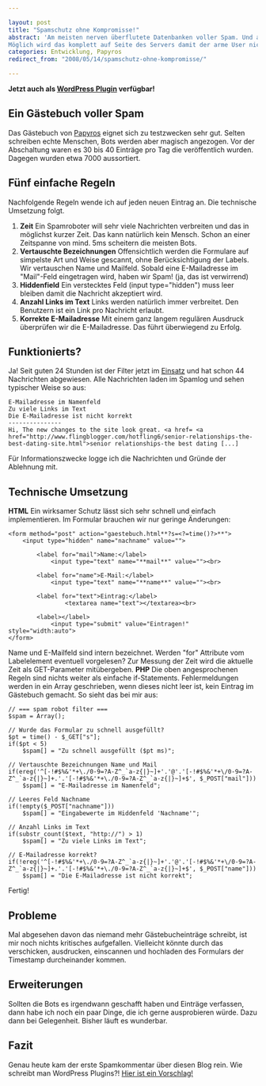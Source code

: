 ```yaml
---

layout: post
title: "Spamschutz ohne Kompromisse!"
abstract: 'Am meisten nerven überflutete Datenbanken voller Spam. Und auf dem zweiten Platz landen die Techniken das zu verhindern!Nervige Captchas, Rechenaufgaben, Fragen; größtenteils leicht zu beantworten und trotzdem hinderlich. Hier kommt ein Weg um Spam in Gästebüchern zu verhindern und dabei volle Nutzerfreundlichkeit zu erhalten.
Möglich wird das komplett auf Seite des Servers damit der arme User nicht verwirrt wird.'
categories: Entwicklung, Papyros
redirect_from: "2008/05/14/spamschutz-ohne-kompromisse/"

---
```


**Jetzt auch als [WordPress Plugin](http://www.interaktionsdesigner.de/2008/07/09/wordpress-plugin-spamkill/ "ID SpamKill Spam Kommentare verhindern") verfügbar!**

## Ein Gästebuch voller Spam
Das Gästebuch von [Papyros](http://www.papyros.org) eignet sich zu testzwecken sehr gut. Selten schreiben echte Menschen, Bots werden aber magisch angezogen. Vor der Abschaltung waren es 30 bis 40 Einträge pro Tag die veröffentlich wurden. Dagegen wurden etwa 7000 aussortiert.

## Fünf einfache Regeln
Nachfolgende Regeln wende ich auf jeden neuen Eintrag an. Die technische Umsetzung folgt.

1. **Zeit**
Ein Spamroboter will sehr viele Nachrichten verbreiten und das in möglichst kurzer Zeit. Das kann natürlich kein Mensch.
Schon an einer Zeitspanne von mind. 5ms scheitern die meisten Bots.
2. **Vertauschte Bezeichnungen**
Offensichtlich werden die Formulare auf simpelste Art und Weise gescannt, ohne Berücksichtigung der Labels. Wir vertauschen
Name und Mailfeld. Sobald eine E-Mailadresse im "Mail"-Feld eingetragen wird, haben wir Spam! (ja, das ist verwirrend)
3. **Hiddenfield**
Ein verstecktes Feld (input type="hidden") muss leer bleiben damit die Nachricht akzeptiert wird.
4. **Anzahl Links im Text**
Links werden natürlich immer verbreitet. Den Benutzern ist ein Link pro Nachricht erlaubt.
5. **Korrekte E-Mailadresse**
Mit einem ganz langem regulären Ausdruck überprüfen wir die E-Mailadresse. Das führt überwiegend zu Erfolg.

## Funktionierts?
Ja! Seit guten 24 Stunden ist der Filter jetzt im [Einsatz](http://www.papyros.org/gaestebuch.html) und hat
schon 44 Nachrichten abgewiesen. Alle Nachrichten laden im Spamlog und sehen typischer Weise so aus:

    E-Mailadresse im Namenfeld
    Zu viele Links im Text
    Die E-Mailadresse ist nicht korrekt
    ---------------
    Hi, The new changes to the site look great. <a href= <a href="http://www.flingblogger.com/hotfling6/senior-relationships-the-best-dating-site.html">senior relationships-the best dating [...]

Für Informationszwecke logge ich die Nachrichten und Gründe der Ablehnung mit.

## Technische Umsetzung
**HTML**
Ein wirksamer Schutz lässt sich sehr schnell und einfach implementieren. Im Formular brauchen wir nur geringe Änderungen:

    <form method="post" action="gaestebuch.html**?s=<?=time()?>**">
    	<input type="hidden" name="nachname" value="">
    
    		<label for="mail">Name:</label>
    			<input type="text" name="**mail**" value=""><br>
    
    		<label for="name">E-Mail:</label>
    			<input type="text" name="**name**" value=""><br>
    
    		<label for="text">Eintrag:</label>
    				<textarea name="text"></textarea><br>
    
    		<label></label>
    			<input type="submit" value="Eintragen!" style="width:auto">
    </form>
    	

Name und E-Mailfeld sind intern bezeichnet. Werden "for" Attribute vom Labelelement eventuell vorgelesen?
Zur Messung der Zeit wird die aktuelle Zeit als GET-Parameter mitübergeben.
**PHP**
Die oben angesprochenen Regeln sind nichts weiter als einfache if-Statements. Fehlermeldungen werden in ein Array geschrieben,
wenn dieses nicht leer ist, kein Eintrag im Gästebuch gemacht. So sieht das bei mir aus:

    // === spam robot filter ===
    $spam = Array();
    
    // Wurde das Formular zu schnell ausgefüllt?
    $pt = time() - $_GET["s"];
    if($pt < 5)
    	$spam[] = "Zu schnell ausgefüllt ($pt ms)";
    
    // Vertauschte Bezeichnungen Name und Mail
    if(ereg('^[-!#$%&'*+\./0-9=?A-Z^_`a-z{|}~]+'.'@'.'[-!#$%&'*+\/0-9=?A-Z^_`a-z{|}~]+.'.'[-!#$%&'*+\./0-9=?A-Z^_`a-z{|}~]+$', $_POST["mail"]))
    	$spam[] = "E-Mailadresse im Namenfeld";
    
    // Leeres Feld Nachname
    if(!empty($_POST["nachname"]))
    	$spam[] = "Eingabewerte im Hiddenfeld 'Nachname'";
    
    // Anzahl Links im Text
    if(substr_count($text, "http://") > 1)
    	$spam[] = "Zu viele Links im Text";
    
    // E-Mailadresse korrekt?
    if(!ereg('^[-!#$%&'*+\./0-9=?A-Z^_`a-z{|}~]+'.'@'.'[-!#$%&'*+\/0-9=?A-Z^_`a-z{|}~]+.'.'[-!#$%&'*+\./0-9=?A-Z^_`a-z{|}~]+$', $_POST["name"]))
    	$spam[] = "Die E-Mailadresse ist nicht korrekt";
    
    	

Fertig!

## Probleme
Mal abgesehen davon das niemand mehr Gästebucheinträge schreibt, ist mir noch nichts kritisches aufgefallen. Vielleicht könnte durch das verschicken, ausdrucken, einscannen und hochladen des Formulars der Timestamp durcheinander kommen.

## Erweiterungen
Sollten die Bots es irgendwann geschafft haben und Einträge verfassen, dann habe ich noch ein paar Dinge, die ich gerne ausprobieren würde. Dazu dann bei Gelegenheit. Bisher läuft es wunderbar.

## Fazit
Genau heute kam der erste Spamkommentar über diesen Blog rein. Wie schreibt man WordPress Plugins?! [Hier ist ein Vorschlag!](http://www.interaktionsdesigner.de/2008/07/09/wordpress-plugin-spamkill/)